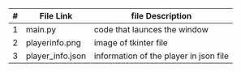 
|   #   | File Link | file Description |
| :---: | ----------- | ---------------------- |
|   1   |    main.py     | code that launces the window|
| 2 | playerinfo.png |image of tkinter file|
3|player_info.json| information of the player in json file|
